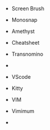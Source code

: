 - Screen Brush
- Monosnap
- Amethyst
- Cheatsheet
- Transnomino
-

- VScode
- Kitty
- VIM
- Vimimum
-
